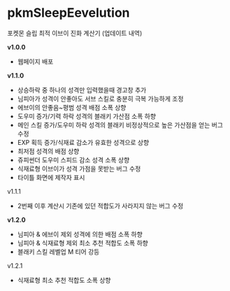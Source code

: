 # pkmSleepEevelution
포켓몬 슬립 최적 이브이 진화 계산기
(업데이트 내역)

**v1.0.0**
- 웹페이지 배포

**v1.1.0**
- 상승하락 중 하나의 성격만 입력했을때 경고창 추가
- 님피아가 성격이 안좋아도 서브 스킬로 충분히 극복 가능하게 조정
- 에브이의 안좋음~평범 성격 배점 소폭 상향
- 도우미 증가/기력 하락 성격의 블래키 가산점 소폭 하향
- 메인 스킬 증가/도우미 하락 성격의 블래키 비정상적으로 높은 가산점을 얻는 버그 수정
- EXP 획득 증가/식재료 감소가 유효한 성격으로 상향
- 최저점 성격의 배점 상향
- 쥬피썬더 도우미 스피드 감소 성격 소폭 상향
- 식재료형 이브이가 성격 가점을 못받는 버그 수정
- 타이틀 화면에 제작자 표시

v1.1.1
- 2번째 이후 계산시 기존에 있던 적합도가 사라지지 않는 버그 수정

**v1.2.0**
- 님피아 & 에브이 제외 성격에 의한 배점 소폭 하향
- 님피아 & 식재료형 제외 최소 추천 적합도 소폭 하향
- 블래키 스킬 레벨업 M 티어 강등 

v1.2.1
- 식재료형 최소 추천 적합도 소폭 상향